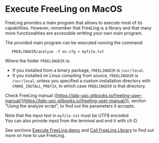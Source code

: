 # Execute FreeLing on MacOS

FreeLing provides a main program that allows to execute most of its capabilities. However, remember that FreeLing is a library and that many more functionalities are accessible writting your own main program.

The provided main program can be executed running the command:
```
   FREELINGDIR/analyze -f en.cfg < myfile.txt
```
Where the folder `FREELINGDIR` is:

* If you installed from a binary package, `FREELINGDIR` is `/usr/local`.
* If you installed on Linux compiling from source, `FREELINGDIR` is `/usr/local`, unless you specified a custom installation directory with `CMAKE_INSTALL_PREFIX`, in which case `FREELINGDIR` is that directory.

Check FreeLing manual ([https://talp-upc.gitbooks.io/freeling-user-manual/](https://talp-upc.gitbooks.io/freeling-user-manual/)), section "Using the analyze script", to find out the parameters it accepts.

Note that the input text in `myfile.txt` must be UTF8 encoded.  
You can also provide input from the terminal and end it with ctl-D.

See sections [Execute FreeLing demo](../analyzer.md) and [Call FreeLing Library](../user-application.md) to find out more on how to use FreeLing.   


